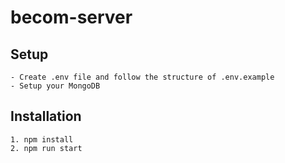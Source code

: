 # becom-server

## Setup

    - Create .env file and follow the structure of .env.example
    - Setup your MongoDB

## Installation 

    1. npm install
    2. npm run start
    

